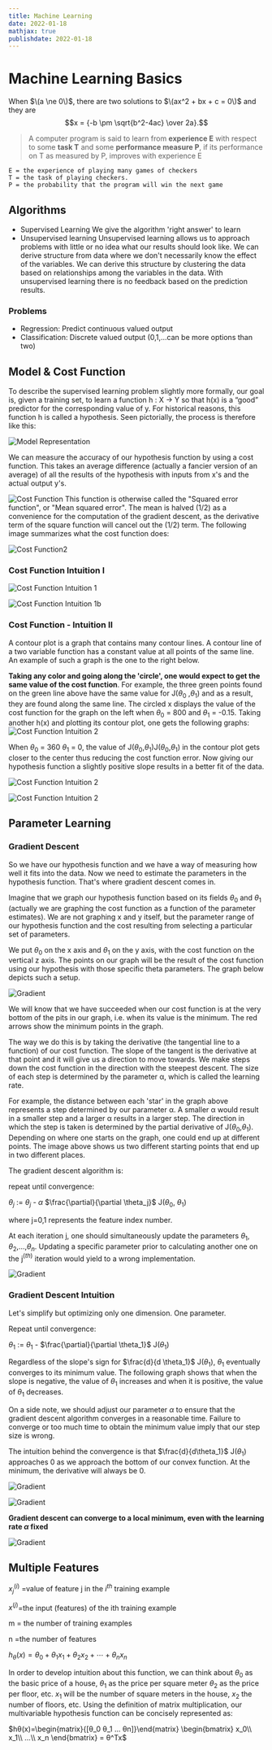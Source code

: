 ```yaml
---
title: Machine Learning
date: 2022-01-18
mathjax: true
publishdate: 2022-01-18
---
```


# Machine Learning Basics

When $\(a \ne 0\)$, there are two solutions to $\(ax^2 + bx + c = 0\)$ and they are
$$x = {-b \pm \sqrt{b^2-4ac} \over 2a}.$$

> A computer program is said to learn from **experience E** with respect to some **task T** and some **performance measure P**, if its performance on T as measured by P, improves with experience E

```Example: playing checkers.
E = the experience of playing many games of checkers
T = the task of playing checkers.
P = the probability that the program will win the next game
```

## Algorithms

- Supervised Learning
  We give the algorithm 'right answer' to learn
- Unsupervised learning
  Unsupervised learning allows us to approach problems with little or no idea what our results should look like. We can derive structure from data where we don't necessarily know the effect of the variables.
  We can derive this structure by clustering the data based on relationships among the variables in the data.
  With unsupervised learning there is no feedback based on the prediction results.

### Problems

- Regression: Predict continuous valued output
- Classification: Discrete valued output (0,1,...can be more options than two)

## Model & Cost Function

To describe the supervised learning problem slightly more formally, our goal is, given a training set, to learn a function h : X → Y so that h(x) is a “good” predictor for the corresponding value of y. For historical reasons, this function h is called a hypothesis. Seen pictorially, the process is therefore like this:

![Model Representation](/Images/ModelRepresentation.png "Model Representation")

We can measure the accuracy of our hypothesis function by using a cost function. This takes an average difference (actually a fancier version of an average) of all the results of the hypothesis with inputs from x's and the actual output y's.

![Cost Function](/Images/CostFunction.png "Cost Function")
This function is otherwise called the "Squared error function", or "Mean squared error". The mean is halved (1/2) as a convenience for the computation of the gradient descent, as the derivative term of the square function will cancel out the (1/2) term. The following image summarizes what the cost function does:

![Cost Function2](/Images/CostFunction2.png "Cost Function2")

### Cost Function Intuition I

![Cost Function Intuition 1](/Images/CostFunctionIntuition1.png "Cost Function Intuition 1")

![Cost Function Intuition 1b](/Images/CostFunctionIntuition1b.png "Cost Function Intuition 1b")

### Cost Function - Intuition II

A contour plot is a graph that contains many contour lines. A contour line of a two variable function has a constant value at all points of the same line. An example of such a graph is the one to the right below.

**Taking any color and going along the 'circle', one would expect to get the same value of the cost function**. For example, the three green points found on the green line above have the same value for J($\theta_0$ ,$\theta_1$) and as a result, they are found along the same line. The circled x displays the value of the cost function for the graph on the left when
$\theta_0$ = 800 and $\theta_1$ = -0.15. Taking another h(x) and plotting its contour plot, one gets the following graphs:
![Cost Function Intuition 2](/Images/CostFunctionIntuition2.png "Cost Function Intuition 2")

When $\theta_0$ = 360 $\theta_1$ = 0, the value of J($\theta_0$,$\theta_1$)J($\theta_0$,$\theta_1$) in the contour plot gets closer to the center thus reducing the cost function error. Now giving our hypothesis function a slightly positive slope results in a better fit of the data.

![Cost Function Intuition 2](/Images/CostFunctionIntuition2b.png "Cost Function Intuition 2")

![Cost Function Intuition 2](/Images/CostFunctionIntuition2c.png "Cost Function Intuition 2")

## Parameter Learning

### Gradient Descent

So we have our hypothesis function and we have a way of measuring how well it fits into the data. Now we need to estimate the parameters in the hypothesis function. That's where gradient descent comes in.

Imagine that we graph our hypothesis function based on its fields $\theta_0$ and $\theta_1$
(actually we are graphing the cost function as a function of the parameter estimates). We are not graphing x and y itself, but the parameter range of our hypothesis function and the cost resulting from selecting a particular set of parameters.

We put $\theta_0$ on the x axis and $\theta_1$
on the y axis, with the cost function on the vertical z axis. The points on our graph will be the result of the cost function using our hypothesis with those specific theta parameters. The graph below depicts such a setup.

![Gradient](/Images/Gradient1.png "Gradient")

We will know that we have succeeded when our cost function is at the very bottom of the pits in our graph, i.e. when its value is the minimum. The red arrows show the minimum points in the graph.

The way we do this is by taking the derivative (the tangential line to a function) of our cost function. The slope of the tangent is the derivative at that point and it will give us a direction to move towards. We make steps down the cost function in the direction with the steepest descent. The size of each step is determined by the parameter α, which is called the learning rate.

For example, the distance between each 'star' in the graph above represents a step determined by our parameter α. A smaller α would result in a smaller step and a larger α results in a larger step. The direction in which the step is taken is determined by the partial derivative of J($\theta_0$,$\theta_1$). Depending on where one starts on the graph, one could end up at different points. The image above shows us two different starting points that end up in two different places.

The gradient descent algorithm is:

repeat until convergence:

$\theta_j$ := $\theta_j$ - $\alpha$ $\frac{\partial}{\partial \theta_j}$ J($\theta_0$, $\theta_1$)

where j=0,1 represents the feature index number.

At each iteration j, one should simultaneously update the parameters $\theta_1$, $\theta_2$,...,$\theta_n$. Updating a specific parameter prior to calculating another one on the j$^{(th)}$
iteration would yield to a wrong implementation.

![Gradient](/Images/Gradient1b.png "Gradient")

### Gradient Descent Intuition

Let's simplify but optimizing only one dimension. One parameter.

Repeat until convergence:

$\theta_1$ := $\theta_1$ - $\frac{\partial}{\partial \theta_1}$ J($\theta_1$)

Regardless of the slope's sign for $\frac{d}{d \theta_1}$ J($\theta_1$),
$\theta_1$ eventually converges to its minimum value. The following graph shows that when the slope is negative, the value of $\theta_1$
increases and when it is positive, the value of $\theta_1$
decreases.

On a side note, we should adjust our parameter $\alpha$ to ensure that the gradient descent algorithm converges in a reasonable time. Failure to converge or too much time to obtain the minimum value imply that our step size is wrong.

The intuition behind the convergence is that $\frac{d}{d\theta_1}$ J($\theta_1$) approaches 0 as we approach the bottom of our convex function. At the minimum, the derivative will always be 0.

![Gradient](/Images/gradient2.png "Gradient")

![Gradient](/Images/gradient2b.png "Gradient")

**Gradient descent can converge to a local
minimum, even with the learning rate $\alpha$ fixed**

![Gradient](/Images/gradient2c.png "Gradient")

## Multiple Features

$x^{(i)}_j$ =value of feature j in the $i^{th}$ training example

$x^{(j)}$=the input (features) of the ith training example

m = the number of training examples

n =the number of features

$h_θ(x)=θ_0+θ_1x_1+θ_2x_2+⋯+θ_nx_n$
​

In order to develop intuition about this function, we can think about $\theta_0$ as the basic price of a house, $\theta_1$ as the price per square meter $θ_2$ as the price per floor, etc. $x_1$ will be the number of square meters in the house, $x_2$ the number of floors, etc.
Using the definition of matrix multiplication, our multivariable hypothesis function can be concisely represented as:

$hθ(x)=\begin{matrix}{[θ_0 θ_1 ... θn]}\end{matrix} \begin{bmatrix}
x_0\\
x_1\\
...\\
x_n
\end{bmatrix} = θ^Tx$